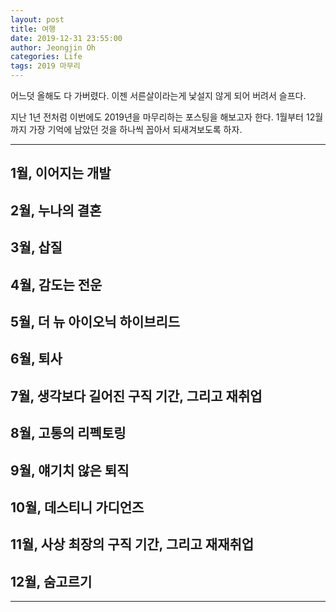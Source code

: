 ```yaml
---
layout: post
title: 여행
date: 2019-12-31 23:55:00
author: Jeongjin Oh
categories: Life
tags: 2019 마무리
---
```


어느덧 올해도 다 가버렸다. 이젠 서른살이라는게 낯설지 않게 되어 버려서 슬프다.

지난 1년 전처럼 이번에도 2019년을 마무리하는 포스팅을 해보고자 한다. 1월부터 12월까지 가장 기억에 남았던 것을 하나씩 꼽아서 되새겨보도록 하자.

---

## 1월, 이어지는 개발

## 2월, 누나의 결혼

## 3월, 삽질

## 4월, 감도는 전운

## 5월, 더 뉴 아이오닉 하이브리드

## 6월, 퇴사

## 7월, 생각보다 길어진 구직 기간, 그리고 재취업

## 8월, 고통의 리펙토링

## 9월, 얘기치 않은 퇴직

## 10월, 데스티니 가디언즈

## 11월, 사상 최장의 구직 기간, 그리고 재재취업

## 12월, 숨고르기

---
